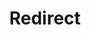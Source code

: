 ﻿---
layout: src/layouts/Redirect.astro
title: Redirect
redirect: https://octopus.com/docs/octopus-cloud
pubDate:  2023-01-01
navSearch: false
navSitemap: false
navMenu: false
---
